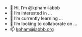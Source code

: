 - 👋 Hi, I’m @kpham-iabbb
- 👀 I’m interested in ...
- 🌱 I’m currently learning ...
- 💞️ I’m looking to collaborate on ...
- 📫  kpham@iabbb.org 

<!---
kpham-iabbb/kpham-iabbb is a ✨ special ✨ repository because its `README.md` (this file) appears on your GitHub profile.
You can click the Preview link to take a look at your changes.
--->
